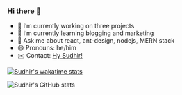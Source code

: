 ### Hi there 👋

<!--
**sudhir-pradhan/sudhir-pradhan** is a ✨ _special_ ✨ repository because its `README.md` (this file) appears on your GitHub profile. 


Here are some ideas to get you started:

-->

- 🔭 I’m currently working on three projects
- 🌱 I’m currently learning blogging and marketing
- 💬 Ask me about react, ant-design, nodejs, MERN stack
- 😄 Pronouns: he/him
- ✉️ Contact: <a href="mailto:rcmkkskp@gmail.com">Hy Sudhir!</a>


[![Sudhir's wakatime stats](https://github-readme-stats.vercel.app/api/wakatime?username=wtf123)](https://github.com/anuraghazra/github-readme-stats)

![Sudhir's GitHub stats](https://github-readme-stats.vercel.app/api?username=sudhir-pradhan&hide=stars,prs&show_icons=true&theme=merko)
